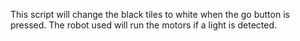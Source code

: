 This script will change the black tiles to white when the go button is pressed.
The robot used will run the motors if a light is detected.
